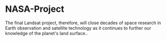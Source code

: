 # NASA-Project
The final Landsat project, therefore, will close decades of space research in Earth observation and satellite technology as it continues to further our knowledge of the planet's land surface..
